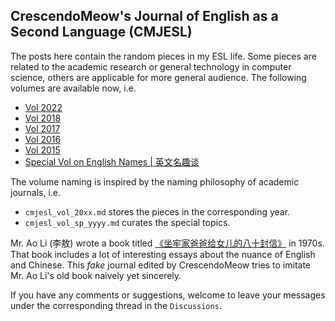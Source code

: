 ## CrescendoMeow's Journal of English as a Second Language (CMJESL)

The posts here contain the random pieces in my ESL life. Some pieces are related to the academic research or general technology in computer science, others are applicable for more general audience. The following volumes are available now, i.e.

- [Vol 2022](https://github.com/CrescendoMeow/leisure_reading/blob/main/cmjesl/cmjesl_vol_2022.md)
- [Vol 2018](https://github.com/CrescendoMeow/leisure_reading/blob/main/cmjesl/cmjesl_vol_2018.md)
- [Vol 2017](https://github.com/CrescendoMeow/leisure_reading/blob/main/cmjesl/cmjesl_vol_2017.md)
- [Vol 2016](https://github.com/CrescendoMeow/leisure_reading/blob/main/cmjesl/cmjesl_vol_2016.md)
- [Vol 2015](https://github.com/CrescendoMeow/leisure_reading/blob/main/cmjesl/cmjesl_vol_2015.md)
- [Special Vol on English Names | 英文名趣谈](https://github.com/CrescendoMeow/leisure_reading/blob/main/cmjesl/cmjesl_vol_sp_name.md)

The volume naming is inspired by the naming philosophy of academic journals, i.e.

- `cmjesl_vol_20xx.md` stores the pieces in the corresponding year.
- `cmjesl_vol_sp_yyyy.md` curates the special topics.

Mr. Ao Li (李敖) wrote a book titled [《坐牢家爸爸给女儿的八十封信》](https://book.douban.com/subject/1073072/) in 1970s. That book includes a lot of interesting essays about the nuance of English and Chinese. This *fake* journal edited by CrescendoMeow tries to imitate Mr. Ao Li's old book naively yet sincerely.

If you have any comments or suggestions, welcome to leave your messages under the corresponding thread in the `Discussions`.
